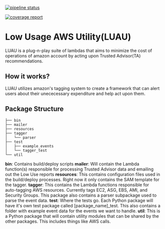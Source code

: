 [![pipeline status](https://gitlab.com/keithw1/LUAU/badges/master/pipeline.svg)](https://gitlab.com/keithw1/LUAU/commits/master)

[![coverage report](https://gitlab.com/keithw1/LUAU/badges/master/coverage.svg)](https://gitlab.com/keithw1/LUAU/commits/master)

# Low Usage AWS Utility(LUAU)
LUAU is a plug-n-play suite of lambdas that aims to minimize the cost of operations of amazon account by acting upon Trusted Advisor(TA) recommendations.

## How it works?
LUAU utilizes amazon's tagging system to create a framework that can alert users about their unececessary expenditure and help act upon them.

## Package Structure

```
├── bin
├── mailer
├── resources
├── tagger
│   └── parser
├── test
│   ├── example_events
│   └── tagger_test
└── util
```

**bin**: Contains build/deploy scripts
**mailer**: Will contain the Lambda function(s) responsible for processing Trusted Advisor data and emailing out the Low Use reports
**resources**: This contains configuration files used in the build/deploy processes. Right now it only contains the SAM template for the tagger.
**tagger**: This contains the Lambda functions responsible for auto-tagging AWS resources. Currently tags EC2, ASG, EBS, AMI, and Security Groups. This package also contains a parser subpackage used to parse the event data.
**test**: Where the tests go. Each Python package will have it's own test package called [package_name]_test. This also contains a folder with example event data for the events we want to handle. 
**util**: This is a Python package that will contain utility modules that can be shared by the other packages. This includes things like AWS calls. 
